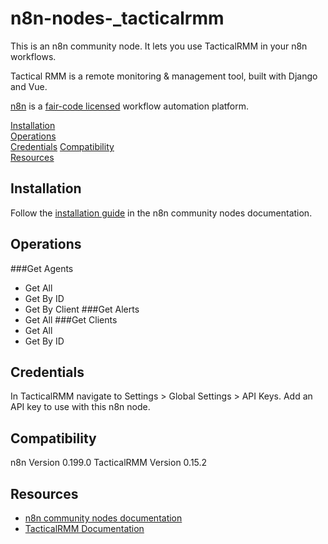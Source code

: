 # n8n-nodes-_tacticalrmm

This is an n8n community node. It lets you use TacticalRMM in your n8n workflows.

Tactical RMM is a remote monitoring & management tool, built with Django and Vue.

[n8n](https://n8n.io/) is a [fair-code licensed](https://docs.n8n.io/reference/license/)
workflow automation platform.

[Installation](#installation)  
[Operations](#operations)  
[Credentials](#credentials)
[Compatibility](#compatibility)  
[Resources](#resources)  

## Installation

Follow the [installation guide](https://docs.n8n.io/integrations/community-nodes/installation/)
in the n8n community nodes documentation.

## Operations

###Get Agents
- Get All
- Get By ID
- Get By Client
###Get Alerts
- Get All
###Get Clients
- Get All
- Get By ID

## Credentials

In TacticalRMM navigate to Settings > Global Settings > API Keys. Add an API
key to use with this n8n node.

## Compatibility

n8n Version 0.199.0
TacticalRMM Version 0.15.2

## Resources

* [n8n community nodes documentation](https://docs.n8n.io/integrations/community-nodes/)
* [TacticalRMM Documentation](https://docs.tacticalrmm.com/)
